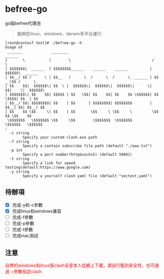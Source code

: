 # befree-go
go版befree代理池

> 能夠在linux、windows、darwin多平台運行

```shell
[root@centos7 test]# ./befree-go -h
Usage of 
 _______             ________                                       ______            
|       \           |        \                                     /      \           
| $$$$$$$\  ______  | $$$$$$$$______    ______    ______          |  $$$$$$\  ______  
| $$__/ $$ /      \ | $$__   /      \  /      \  /      \  ______ | $$ __\$$ /      \ 
| $$    $$|  $$$$$$\| $$  \ |  $$$$$$\|  $$$$$$\|  $$$$$$\|      \| $$|    \|  $$$$$$\
| $$$$$$$\| $$    $$| $$$$$ | $$   \$$| $$    $$| $$    $$ \$$$$$$| $$ \$$$$| $$  | $$
| $$__/ $$| $$$$$$$$| $$    | $$      | $$$$$$$$| $$$$$$$$        | $$__| $$| $$__/ $$
| $$    $$ \$$     \| $$    | $$       \$$     \ \$$     \         \$$    $$ \$$    $$
 \$$$$$$$   \$$$$$$$ \$$     \$$        \$$$$$$$  \$$$$$$$          \$$$$$$   \$$$$$$ 
:
  -c string
    	Specify your custom clash.exe path
  -f string
    	Specify a contain subscribe file path (default "./aaa.txt")
  -p int
    	Specify a port number(http&socks5) (default 59981)
  -t string
    	Specify a link for speed testing(default:https://www.google.com)
  -y string
    	Specify a yourself clash yaml file (default "sectest.yaml")

```
## 待辦項
- [x] 完成-y和-c參數
- [x] 完成linux和windows兼容
- [ ] 完成-f參數
- [ ] 完成-p參數
- [ ] 完成-t參數
- [ ] 完成mac測試

## 注意
<span style="color: red">自帶的windows和linux版clash全是本人從網上下載，請自行甄別安全性，也可通過`-c`參數指定clash
